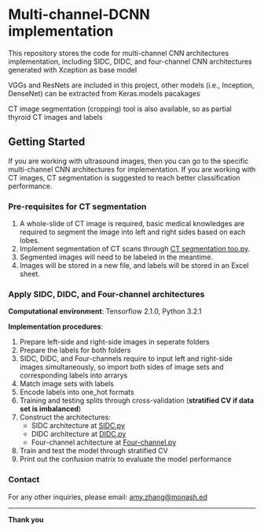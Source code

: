 # Multi-channel-DCNN implementation
This repository stores the code for multi-channel CNN architectures implementation, including SIDC, DIDC, and four-channel CNN architectures generated with Xception as base model

VGGs and ResNets are included in this project, other models (i.e., Inception, DenseNet) can be extracted from Keras.models pacakages

CT image segmentation (cropping) tool is also available, so as partial thyroid CT images and labels

## Getting Started
If you are working with ultrasound images, then you can go to the specific multi-channel CNN architectures for implementation.
If you are working with CT images, CT segmentation is suggested to reach better classification performance.

### Pre-requisites for CT segmentation
1. A whole-slide of CT image is required, basic medical knowledges are required to segment the image into left and right sides based on each lobes.
2. Implement segmentation of CT scans through [CT segmentation too.py](https://github.com/Amyyy-z/Multi-channel-DCNN/blob/Multi-channel-CNN/CT%20segmentation%20tool.py).
3. Segmented images will need to be labeled in the meantime.
4. Images will be stored in a new file, and labels will be stored in an Excel sheet.

### Apply SIDC, DIDC, and Four-channel architectures
**Computational environment**: Tensorflow 2.1.0, Python 3.2.1

**Implementation procedures**:
1. Prepare left-side and right-side images in seperate folders
2. Prepare the labels for both folders
3. SIDC, DIDC, and Four-channels require to input left and right-side images simultaneously, so import both sides of image sets and corresponding labels into arrarys
4.  Match image sets with labels 
5.  Encode labels into one_hot formats
6.  Training and testing splits through cross-validation (**stratified CV if data set is imbalanced**)
7.  Construct the architectures:
    - SIDC architecture at [SIDC.py](https://github.com/Amyyy-z/Multi-channel-DCNN/blob/Multi-channel-CNN/SIDC.py) 
    - DIDC architecture at [DIDC.py](https://github.com/Amyyy-z/Multi-channel-DCNN/blob/Multi-channel-CNN/DIDC.py) 
    - Four-channel achitecture at [Four-channel.py](https://github.com/Amyyy-z/Multi-channel-DCNN/blob/Multi-channel-CNN/Four-channel.py)
8. Train and test the model through stratified CV
9. Print out the confusion matrix to evaluate the model performance

### Contact
For any other inquiries, please email: amy.zhang@monash.ed

--------------------------------------------------------------------------------------------------------

**Thank you**

